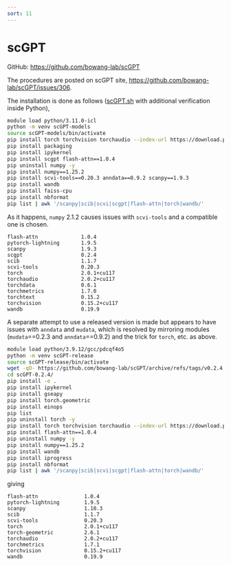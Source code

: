 ```yaml
---
sort: 11
---
```


# scGPT

GitHub: <https://github.com/bowang-lab/scGPT>

The procedures are posted on scGPT site, <https://github.com/bowang-lab/scGPT/issues/306>.

The installation is done as follows ([scGPT.sh](files/scGPT.sh) with additional verification inside Python),

```bash
module load python/3.11.0-icl
python -m venv scGPT-models
source scGPT-models/bin/activate
pip install torch torchvision torchaudio --index-url https://download.pytorch.org/whl/cu117
pip install packaging
pip install ipykernel
pip install scgpt flash-attn==1.0.4
pip uninstall numpy -y
pip install numpy==1.25.2
pip install scvi-tools==0.20.3 anndata==0.9.2 scanpy==1.9.3
pip install wandb
pip install faiss-cpu
pip install nbformat
pip list | awk '/scanpy|scib|scvi|scgpt|flash-attn|torch|wandb/'
```

As it happens, `numpy` 2.1.2 causes issues with `scvi-tools` and a compatible one is chosen.

```
flash-attn              1.0.4
pytorch-lightning       1.9.5
scanpy                  1.9.3
scgpt                   0.2.4
scib                    1.1.7
scvi-tools              0.20.3
torch                   2.0.1+cu117
torchaudio              2.0.2+cu117
torchdata               0.6.1
torchmetrics            1.7.0
torchtext               0.15.2
torchvision             0.15.2+cu117
wandb                   0.19.9
```

A separate attempt to use a released version is made but appears to have issues with `anndata` and `mudata`, which is resolved by mirroring modules (`mudata`==0.2.3 and `anndata`==0.9.2) and the trick for `torch`, etc. as above.

```bash
module load python/3.9.12/gcc/pdcqf4o5
python -m venv scGPT-release
source scGPT-release/bin/activate
wget -qO- https://github.com/bowang-lab/scGPT/archive/refs/tags/v0.2.4.tar.gz | tar xvfz -
cd scGPT-0.2.4/
pip install -e .
pip install ipykernel
pip install gseapy
pip install torch.geometric
pip install einops
pip list
pip uninstall torch -y
pip install torch torchvision torchaudio --index-url https://download.pytorch.org/whl/cu117
pip install flash-attn==1.0.4
pip uninstall numpy -y
pip install numpy==1.25.2
pip install wandb
pip install iprogress
pip install nbformat
pip list | awk '/scanpy|scib|scvi|scgpt|flash-attn|torch|wandb/'
```

giving

```
flash-attn               1.0.4
pytorch-lightning        1.9.5
scanpy                   1.10.3
scib                     1.1.7
scvi-tools               0.20.3
torch                    2.0.1+cu117
torch-geometric          2.6.1
torchaudio               2.0.2+cu117
torchmetrics             1.7.1
torchvision              0.15.2+cu117
wandb                    0.19.9
```

